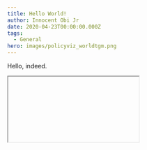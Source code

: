 ```yaml
---
title: Hello World!
author: Innocent Obi Jr
date: 2020-04-23T00:00:00.000Z
tags:
  - General
hero: images/policyviz_worldtgm.png
---
```

Hello, indeed.

<iframe https://www.youtube.com/embed/JtBmUxz4GsM />